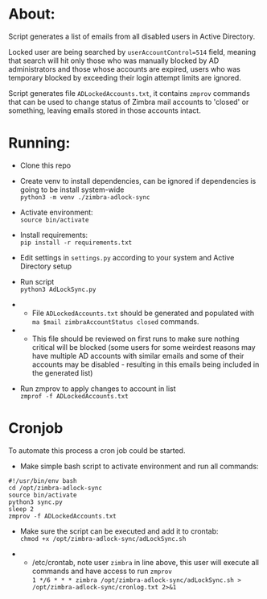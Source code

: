 # About:
Script generates a list of emails from all disabled users in Active Directory.

Locked user are being searched by `userAccountControl=514` field, meaning that search will hit only those who was manually blocked by AD administrators and those whose accounts are expired, users who was temporary blocked by exceeding their login attempt limits are ignored.

Script generates file `ADLockedAccounts.txt`, it contains `zmprov` commands that can be used to change status of Zimbra mail accounts to 'closed' or something, leaving emails stored in those accounts intact.

# Running:

* Clone this repo

* Create venv to install dependencies, can be ignored if dependencies is going to be install system-wide   
`python3 -m venv ./zimbra-adlock-sync`
* Activate environment:   
`source bin/activate`
* Install requirements:   
`pip install -r requirements.txt`
* Edit settings in `settings.py` according to your system and Active Directory setup
* Run script   
`python3 AdLockSync.py`   
* * File `ADLockedAccounts.txt` should be generated and populated with `ma $mail zimbraAccountStatus closed` commands.
* * This file should be reviewed on first runs to make sure nothing critical will be blocked (some users for some weirdest reasons may have multiple AD accounts with similar emails and some of their accounts may be disabled - resulting in this emails being included in the generated list)

* Run zmprov to apply changes to account in list   
`zmprof -f ADLockedAccounts.txt`


# Cronjob
To automate this process a cron job could be started.

* Make simple bash script to activate environment and run all commands:   
```
#!/usr/bin/env bash
cd /opt/zimbra-adlock-sync
source bin/activate
python3 sync.py
sleep 2
zmprov -f ADLockedAccounts.txt
```

* Make sure the script can be executed and add it to crontab:   
`chmod +x /opt/zimbra-adlock-sync/adLockSync.sh`

* - /etc/crontab, note user `zimbra` in line above, this user will execute all commands and have access to run `zmprov`   
```1 */6 * * * zimbra /opt/zimbra-adlock-sync/adLockSync.sh > /opt/zimbra-adlock-sync/cronlog.txt 2>&1```